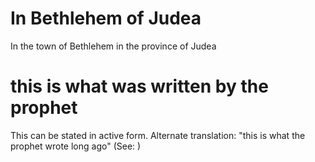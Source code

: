 
# In Bethlehem of Judea
In the town of Bethlehem in the province of Judea

# this is what was written by the prophet
This can be stated in active form. Alternate translation: "this is what the prophet wrote long ago" (See: )